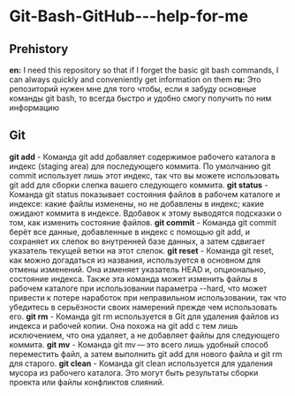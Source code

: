 # **Git-Bash-GitHub---help-for-me**

## **Prehistory**

**en:** I need this repository so that if I forget the basic git bash commands, I can always quickly and conveniently get information on them
**ru:** Это репозиторий нужен мне для того чтобы, если я забуду основные команды git bash, то всегда быстро и удобно смогу получить по ним информацию

## **Git**

  **git add** - Команда git add добавляет содержимое рабочего каталога в индекс (staging area) для последующего коммита. По умолчанию git commit использует лишь этот  индекс, так что вы можете использовать git add для сборки слепка вашего следующего коммита.
  **git status** - Команда git status показывает состояния файлов в рабочем каталоге и индексе: какие файлы изменены, но не добавлены в индекс; какие ожидают коммита в индексе. Вдобавок к этому выводятся подсказки о том, как изменить состояние файлов.
  **git commit** - Команда git commit берёт все данные, добавленные в индекс с помощью git add, и сохраняет их слепок во внутренней базе данных, а затем сдвигает указатель текущей ветки на этот слепок.
  **git reset** - Команда git reset, как можно догадаться из названия, используется в основном для отмены изменений. Она изменяет указатель HEAD и, опционально, состояние индекса. Также эта команда может изменить файлы в рабочем каталоге при использовании параметра --hard, что может привести к потере наработок при неправильном использовании, так что убедитесь в серьёзности своих намерений прежде чем использовать его.
  **git rm** - Команда git rm используется в Git для удаления файлов из индекса и рабочей копии. Она похожа на git add с тем лишь исключением, что она удаляет, а не добавляет файлы для следующего коммита.
  **git mv** - Команда git mv — это всего лишь удобный способ переместить файл, а затем выполнить git add для нового файла и git rm для старого.
  **git clean** - Команда git clean используется для удаления мусора из рабочего каталога. Это могут быть результаты сборки проекта или файлы конфликтов слияний.

